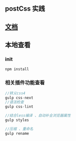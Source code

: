 ## postCss 实践

## [文档]('https://github.com/xiaoxiangdaiyu/postcss/tree/master/src')
## 本地查看   
### init
```js
npm install
```
### 相关插件功能查看  

```js
//转义css4  
gulp css-next
//语法检查  
gulp css-lint

//结合less编译 、自动补全浏览器属性
gulp styles

//压缩 、重命名
gulp rename
```  
